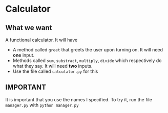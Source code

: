 # Calculator
## What we want
A functional calculator. It will have
- A method called `greet` that greets the user upon turning on. It will need **one** input.
- Methods called `sum`, `substract`, `multiply`, `divide` which respectively do what they say. It will need **two** inputs.
- Use the file called `calculator.py` for this

## IMPORTANT
It is important that you use the names I specified. To try it, run the file `manager.py` with `python manager.py`